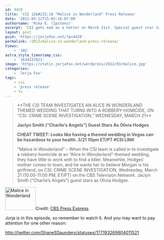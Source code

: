 ```yaml
---
id: 4420
title: 'CSI 12&#215;18 "Malice in Wonderland" Press Release'
date: '2012-03-12T15:03:16-07:00'
authorname: 'Mika E. (Ipstenu)'
excerpt: 'CSI gets mad as a hatter on March 21st. Special guest star Jaclyn Smith.'
layout: post
guid: 'https://jorjafox.net/?p=4420'
permalink: /2012/malice-in-wonderland-press-release/
Views:
    - '102'
astra_style_timestamp_css:
    - '1634337821'
image: 'https://static.jorjafox.net/wordpress/2012/03/malice.jpg'
categories:
    - 'Jorja Fox'
tags:
    - csi
    - 'press release'
    - tv
---
```


<blockquote>**THE CSI TEAM INVESTIGATES AN ALICE IN WONDERLAND THEMED WEDDING THAT TURNS INTO A ROBBERY-HOMICIDE, ON “CSI: CRIME SCENE INVESTIGATION,” WEDNESDAY, MARCH 21**

**Jaclyn Smith (“Charlie’s Angels”) Guest Stars As Olivia Hodges**

**CHEAT TWEET: Looks like having a themed wedding in Vegas can be hazardous to your health. 3/21 10pm ET/PT #CSI LINK**

“Malice in Wonderland” – When the CSI team is called in to investigate a robbery-homicide at an “Alice In Wonderland”-themed wedding, they have little to work with to find a killer. Meanwhile, Hodges’ mother comes to town, and he wants her to believe Morgan is his girlfriend, on CSI: CRIME SCENE INVESTIGATION, Wednesday, March 21 (10:00-11:00 PM, ET/PT) on the CBS Television Network. Jaclyn Smith (“Charlie’s Angels”) guest stars as Olivia Hodges.</blockquote>
<img class="alignleft size-thumbnail wp-image-4421" title="Malice in Wonderland" src="//static.jorjafox.net/wordpress/2012/03/malice-210x140.jpg" alt="Malice in Wonderland" width="100" height="75" />Credit: <a href="http://www.cbspressexpress.com/cbs-entertainment/shows/csi-crime-scene-investigation/releases/view?id=30995">CBS Press Express</a>

Jorja is in this episode, so remember to watch it. And you may want to pay attention for one other reason:

http://twitter.com/ShaneSSaunders/statuses/177193269804011521

